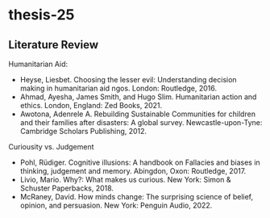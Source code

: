 # thesis-25

## Literature Review
Humanitarian Aid:
- Heyse, Liesbet. Choosing the lesser evil: Understanding decision making in humanitarian aid ngos. London: Routledge, 2016.
- Ahmad, Ayesha, James Smith, and Hugo Slim. Humanitarian action and ethics. London, England: Zed Books, 2021. 
- Awotona, Adenrele A. Rebuilding Sustainable Communities for children and their families after disasters: A global survey. Newcastle-upon-Tyne: Cambridge Scholars Publishing, 2012. 


Curiousity vs. Judgement 
- Pohl, Rüdiger. Cognitive illusions: A handbook on Fallacies and biases in thinking, judgement and memory. Abingdon, Oxon: Routledge, 2017. 
- Livio, Mario. Why?: What makes us curious. New York: Simon & Schuster Paperbacks, 2018.
- McRaney, David. How minds change: The surprising science of belief, opinion, and persuasion. New York: Penguin Audio, 2022. 
